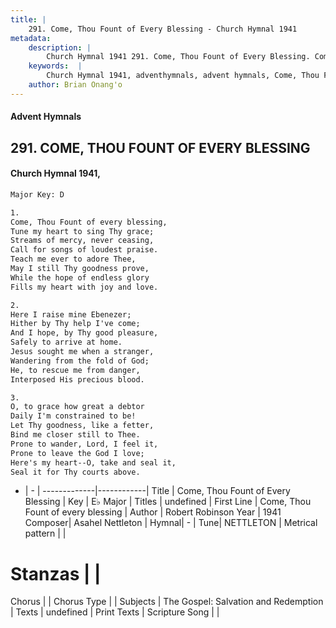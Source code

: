 ```yaml
---
title: |
    291. Come, Thou Fount of Every Blessing - Church Hymnal 1941
metadata:
    description: |
        Church Hymnal 1941 291. Come, Thou Fount of Every Blessing. Come, Thou Fount of every blessing, Tune my heart to sing Thy grace; Streams of mercy, never ceasing, Call for songs of loudest praise. Teach me ever to adore Thee, May I still Thy goodness prove, While the hope of endless glory Fills my heart with joy and love. 
    keywords:  |
        Church Hymnal 1941, adventhymnals, advent hymnals, Come, Thou Fount of Every Blessing, Come, Thou Fount of every blessing. 
    author: Brian Onang'o
---
```


#### Advent Hymnals
## 291. COME, THOU FOUNT OF EVERY BLESSING
####  Church Hymnal 1941,

```txt
Major Key: D

1.
Come, Thou Fount of every blessing,
Tune my heart to sing Thy grace;
Streams of mercy, never ceasing,
Call for songs of loudest praise.
Teach me ever to adore Thee,
May I still Thy goodness prove,
While the hope of endless glory
Fills my heart with joy and love.

2.
Here I raise mine Ebenezer;
Hither by Thy help I've come;
And I hope, by Thy good pleasure,
Safely to arrive at home.
Jesus sought me when a stranger,
Wandering from the fold of God;
He, to rescue me from danger,
Interposed His precious blood.

3.
O, to grace how great a debtor
Daily I'm constrained to be!
Let Thy goodness, like a fetter,
Bind me closer still to Thee.
Prone to wander, Lord, I feel it,
Prone to leave the God I love;
Here's my heart--O, take and seal it,
Seal it for Thy courts above.

```

- |   -  |
-------------|------------|
Title | Come, Thou Fount of Every Blessing |
Key | E♭ Major |
Titles | undefined |
First Line | Come, Thou Fount of every blessing |
Author | Robert Robinson
Year | 1941
Composer| Asahel Nettleton |
Hymnal|  - |
Tune| NETTLETON |
Metrical pattern | |
# Stanzas |  |
Chorus |  |
Chorus Type |  |
Subjects | The Gospel: Salvation and Redemption |
Texts | undefined |
Print Texts | 
Scripture Song |  |
    
